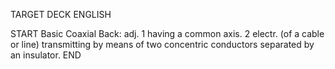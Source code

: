 TARGET DECK
ENGLISH

START
Basic
Coaxial
Back: adj. 1 having a common axis. 2 electr. (of a cable or line) transmitting by means of two concentric conductors separated by an insulator.
END
